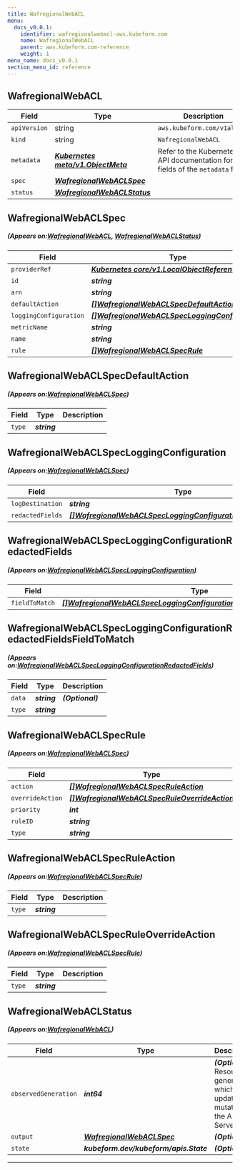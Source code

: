 ```yaml
---
title: WafregionalWebACL
menu:
  docs_v0.0.1:
    identifier: wafregionalwebacl-aws.kubeform.com
    name: WafregionalWebACL
    parent: aws.kubeform.com-reference
    weight: 1
menu_name: docs_v0.0.1
section_menu_id: reference
---
```


## WafregionalWebACL
| Field | Type | Description |
| ------ | ----- | ----------- |
| `apiVersion` | string | `aws.kubeform.com/v1alpha1` |
|    `kind` | string | `WafregionalWebACL` |
| `metadata` | ***[Kubernetes meta/v1.ObjectMeta](https://kubernetes.io/docs/reference/generated/kubernetes-api/v1.13/#objectmeta-v1-meta)***|Refer to the Kubernetes API documentation for the fields of the `metadata` field.|
| `spec` | ***[WafregionalWebACLSpec](#WafregionalWebACLSpec)***||
| `status` | ***[WafregionalWebACLStatus](#WafregionalWebACLStatus)***||
## WafregionalWebACLSpec
##### (Appears on:[WafregionalWebACL](#WafregionalWebACL), [WafregionalWebACLStatus](#WafregionalWebACLStatus))
| Field | Type | Description |
| ------ | ----- | ----------- |
| `providerRef` | ***[Kubernetes core/v1.LocalObjectReference](https://kubernetes.io/docs/reference/generated/kubernetes-api/v1.13/#localobjectreference-v1-core)***||
| `id` | ***string***||
| `arn` | ***string***| ***(Optional)*** |
| `defaultAction` | ***[[]WafregionalWebACLSpecDefaultAction](#WafregionalWebACLSpecDefaultAction)***||
| `loggingConfiguration` | ***[[]WafregionalWebACLSpecLoggingConfiguration](#WafregionalWebACLSpecLoggingConfiguration)***| ***(Optional)*** |
| `metricName` | ***string***||
| `name` | ***string***||
| `rule` | ***[[]WafregionalWebACLSpecRule](#WafregionalWebACLSpecRule)***| ***(Optional)*** |
## WafregionalWebACLSpecDefaultAction
##### (Appears on:[WafregionalWebACLSpec](#WafregionalWebACLSpec))
| Field | Type | Description |
| ------ | ----- | ----------- |
| `type` | ***string***||
## WafregionalWebACLSpecLoggingConfiguration
##### (Appears on:[WafregionalWebACLSpec](#WafregionalWebACLSpec))
| Field | Type | Description |
| ------ | ----- | ----------- |
| `logDestination` | ***string***||
| `redactedFields` | ***[[]WafregionalWebACLSpecLoggingConfigurationRedactedFields](#WafregionalWebACLSpecLoggingConfigurationRedactedFields)***| ***(Optional)*** |
## WafregionalWebACLSpecLoggingConfigurationRedactedFields
##### (Appears on:[WafregionalWebACLSpecLoggingConfiguration](#WafregionalWebACLSpecLoggingConfiguration))
| Field | Type | Description |
| ------ | ----- | ----------- |
| `fieldToMatch` | ***[[]WafregionalWebACLSpecLoggingConfigurationRedactedFieldsFieldToMatch](#WafregionalWebACLSpecLoggingConfigurationRedactedFieldsFieldToMatch)***||
## WafregionalWebACLSpecLoggingConfigurationRedactedFieldsFieldToMatch
##### (Appears on:[WafregionalWebACLSpecLoggingConfigurationRedactedFields](#WafregionalWebACLSpecLoggingConfigurationRedactedFields))
| Field | Type | Description |
| ------ | ----- | ----------- |
| `data` | ***string***| ***(Optional)*** |
| `type` | ***string***||
## WafregionalWebACLSpecRule
##### (Appears on:[WafregionalWebACLSpec](#WafregionalWebACLSpec))
| Field | Type | Description |
| ------ | ----- | ----------- |
| `action` | ***[[]WafregionalWebACLSpecRuleAction](#WafregionalWebACLSpecRuleAction)***| ***(Optional)*** |
| `overrideAction` | ***[[]WafregionalWebACLSpecRuleOverrideAction](#WafregionalWebACLSpecRuleOverrideAction)***| ***(Optional)*** |
| `priority` | ***int***||
| `ruleID` | ***string***||
| `type` | ***string***| ***(Optional)*** |
## WafregionalWebACLSpecRuleAction
##### (Appears on:[WafregionalWebACLSpecRule](#WafregionalWebACLSpecRule))
| Field | Type | Description |
| ------ | ----- | ----------- |
| `type` | ***string***||
## WafregionalWebACLSpecRuleOverrideAction
##### (Appears on:[WafregionalWebACLSpecRule](#WafregionalWebACLSpecRule))
| Field | Type | Description |
| ------ | ----- | ----------- |
| `type` | ***string***||
## WafregionalWebACLStatus
##### (Appears on:[WafregionalWebACL](#WafregionalWebACL))
| Field | Type | Description |
| ------ | ----- | ----------- |
| `observedGeneration` | ***int64***| ***(Optional)*** Resource generation, which is updated on mutation by the API Server.|
| `output` | ***[WafregionalWebACLSpec](#WafregionalWebACLSpec)***| ***(Optional)*** |
| `state` | ***kubeform.dev/kubeform/apis.State***| ***(Optional)*** |
---
